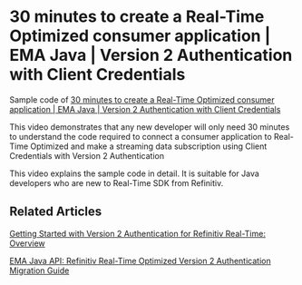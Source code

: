 # 30 minutes to create a Real-Time Optimized consumer application | EMA Java | Version 2 Authentication with Client Credentials

Sample code of [30 minutes to create a Real-Time Optimized consumer application | EMA Java | Version 2 Authentication with Client Credentials](https://developers.refinitiv.com/en/video-catalog/30-minutes-to-create-rto-consumer-application-ema-java-Version-2-Authentication-with-Client-Credentials)

This video demonstrates that any new developer will only need 30 minutes to understand the code required to connect a consumer application to Real-Time Optimized and make a streaming data subscription using Client Credentials with Version 2 Authentication

This video explains the sample code in detail. It is suitable for Java developers who are new to Real-Time SDK from Refinitiv.

## Related Articles

[Getting Started with Version 2 Authentication for Refinitiv Real-Time: Overview](https://developers.refinitiv.com/en/article-catalog/article/getting-started-with-version-2-authentication-for-refinitiv-real)

[EMA Java API: Refinitiv Real-Time Optimized Version 2 Authentication Migration Guide](https://developers.refinitiv.com/en/article-catalog/article/ema-java-api-real-time-optimized-version-2-authentication-migration-guide)
